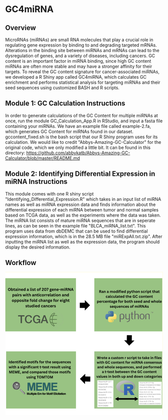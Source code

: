 # GC4miRNA
## Overview
MicroRNAs (miRNAs) are small RNA molecules that play a crucial role in regulating gene expression by binding to and degrading targeted mRNAs. Alterations in the binding site between miRNAs and mRNAs can lead to the dysregulation of genes, and a variety of diseases, including cancers. GC content is an important factor in miRNA binding, since high GC content miRNAs are often more stable and may have a stronger affinity for their targets. To reveal the GC content signature for cancer-associated miRNAs, we developed a R Shiny app called GC4miRNA, which calculates GC enrichment and performs statistical analysis for targeting miRNAs and their seed sequences using customized BASH and R scripts.

## Module 1: GC Calculation Instructions
In order to generate calculations of the GC Content for multiple miRNAs at once, run the module GC_Calculation_App.R in RStudio, and input a fasta file containing your miRNAs. We have an example file called example-2.fa, which generates GC 
Content for miRNAs found in our dataset. gccontent_fixed.sh is the bash script that our R Shiny program uses for its calculation. We would like to credit "Abbys-Amazing-GC-Calculator" for the original code, which we only modified a little bit. It can be found in this directory: https://github.com/abbykatb/Abbys-Amazing-GC-Calculator/blob/master/README.md

## Module 2: Identifying Differential Expression in miRNA Instructions
This module comes with one R shiny script "Identifying_Differential_Expression.R" which takes in an input list of miRNA names as well as miRNA expression data and finds information about the differential expression of each miRNA between tumor and normal samples based on TCGA data, as well as the experiments where the data was taken. The miRNA list consists of mature miRNA sequences that are in seperate lines, as can be seen in the example file "BLCA_miRNA_list.txt". This program uses data from dbDEMC that can be used to find differential expression information, which is in the 28.5 MB file "miRExpAll.txt.zip". After inputting the miRNA list as well as the expression data, the program should display the desired information.

## Workflow
<p align="center">
<img src="GC4miRNA_Figure.png">
</p>
